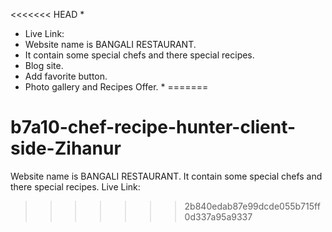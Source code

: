 <<<<<<< HEAD
\*

- Live Link:
- Website name is BANGALI RESTAURANT.
- It contain some special chefs and there special recipes.
- Blog site.
- Add favorite button.
- Photo gallery and Recipes Offer. \*
=======
# b7a10-chef-recipe-hunter-client-side-Zihanur
Website name is BANGALI RESTAURANT. It contain some special chefs and there special recipes.
Live Link: 
>>>>>>> 2b840edab87e99dcde055b715ff0d337a95a9337
